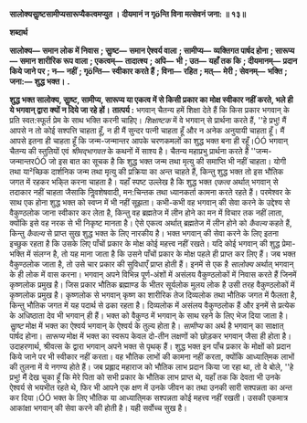 **सालोक्यसाॢष्टसामीप्यसारूप्यैकत्वमप्युत ।** **दीयमानं न गृöन्ति विना मत्सेवनं जना: ॥ १३॥** 

**शब्दार्थ** 

**सालोक्य—** **समान लोक में निवास** **; साॢष्ट—** **समान ऐश्वर्य वाला** **; सामीप्य—** **व्यक्तिगत पार्षद होना** **; सारूप्य—** **समान** **शारीरिक रूप वाला** **; एकत्वम्—** **तादात्श्य** **; अपि—** **भी** **; उत—** **यहाँ तक कि** **; दीयमानम्—** **प्रदान किये जाने पर** **; न—** **नहीं** **; गृöन्ति—** **स्वीकार करते हैं** **; विना—** **रहित** **; मत्—** **मेरी** **; सेवनम्—** **भक्ति** **; जना:—** **शुद्ध भक्त।** **.** 

**शुद्ध भक्त सालोक्य, साॢष्ट, सामीप्य, सारूप्य या एकत्व में से किसी प्रकार का** **मोक्ष स्वीकार नहीं करते, भले ही ये भगवान् द्वारा क्यों न दिये जा रहे हों।** **तात्पर्य :** भगवान् चैतन्य हमें शिक्षा देते हैं कि किस प्रकार भगवान् के प्रति स्वत:स्फूर्त प्रेम के साथ भक्ति करनी चाहिए। *शिक्षाष्टक* में वे भगवान् से प्रार्थना करते हैं, ''हे प्रभु! मैं आपसे न तो कोई सश्पत्ति चाहता हूँ, न ही मैं सुन्दर पत्नी चाहता हूँ और न अनेक अनुयायी चाहता हूँ। मैं आपसे इतना ही चाहता हूँ कि जन्म-जन्मान्तर आपके चरणकमलों का शुद्ध भक्त बना ही रहूँ।ÓÓ भगवान् चैतन्य की स्तुतियों एवं *श्रीमद्भागवत* के कथनों में साश्य है। चैतन्य महाप्रभु प्रार्थना करते हैं ''जन्म-जन्मान्तरÓÓ जो इस बात का सूचक है कि शुद्ध भक्त जन्म तथा मृत्यु की समाप्ति भी नहीं चाहता। योगी तथा या²च्छिक दार्शनिक जन्म तथा मृत्यु की प्रक्रिया का अन्त चाहते हैं, किन्तु शुद्ध भक्त तो इस भौतिक जगत में रहकर भकि्त करना चाहता है। यहाँ स्पष्ट उल्लेख है कि शुद्ध भक्त *एकत्व* अर्थात् भगवान् से तदाकार नहीं चाहता जैसाकि निॢवशेषवादी, मन:चिन्तक तथा ध्यानकर्ता कामना करते रहते हैं। परमेश्वर के साथ एक होना शुद्ध भक्त को स्वप्न में भी नहीं सूझता। कभी-कभी वह भगवान् की सेवा करने के उद्देश्य से वैकुण्ठलोक जाना स्वीकार कर लेता है, किन्तु वह ब्रह्मतेज में लीन होने का मन में विचार तक नहीं लाता, क्योंकि इसे वह नरक से भी निकृष्ट मानता है। ऐसे एकत्व अर्थात् ब्रह्मतेज में लीन होने को *कैवल्य* कहते हैं, किन्तु *कैवल्य* से प्राप्त सुख शुद्ध भक्त के लिए नारकीय है। भक्त भगवान् की सेवा करने के लिए इतना इच्छुक रहता है कि उसके लिए पाँचों प्रकार के मोक्ष कोई महत्त्व नहीं रखते। यदि कोई भगवान् की शुद्ध प्रेमा-भक्ति में संलग्न है, तो यह माना जाता है कि उसने पाँचों प्रकार के मोक्ष पहले ही प्राप्त कर लिए हैं। जब भक्त वैकुण्ठलोक जाता है, तो उसे चार प्रकार की सुविधाएँ प्राप्त होती हैं। इनमें से एक है *सालोक्य* अर्थात् भगवान् के ही लोक में वास करना। भगवान् अपने विभिन्न पूर्ण-अंशों में असंलय वैकुण्ठलोकों में निवास करते हैं जिनमें कृष्णलोक प्रमुख है। जिस प्रकार भौतिक ब्रह्माण्ड के भीतर सूर्यलोक मुलय लोक है उसी तरह वैकुण्ठलोकों में कृष्णलोक प्रमुख है। कृष्णलोक से भगवान् कृष्ण का शारीरिक तेज दिव्यलोक तथा भौतिक जगत में फैलता है, किन्तु भौतिक जगत में यह पदार्थ से ढका रहता है। दिव्यलोक में असंलय वैकुण्ठलोक हैं और इनमें से प्रत्येक के अधिष्ठाता देव भी भगवान् ही हैं। भक्त को वैकुण्ठ में भगवान् के साथ रहने के लिए भेज दिया जाता है। *साॢष्ट* मोक्ष में भक्त का ऐश्वर्य भगवान् के ऐश्वर्य के तुल्य होता है। *सामीप्य* का अर्थ है भगवान् का साक्षात् पार्षद होना। *सारूप्य* मोक्ष में भक्त का स्वरूप केवल दो-तीन लक्षणों को छोड़कर भगवान् जैसा ही होता है। उदाहरणार्थ, श्रीवत्स के द्वारा भगवान् अपने भक्त से पृथक् हैं। शुद्ध भक्त इन पाँच प्रकार के मोक्षों को प्रदान किये जाने पर भी स्वीकार नहीं करता। वह भौतिक लाभों की कामना नहीं करता, क्योंकि आध्याति्मक लाभों की तुलना में ये नगण्य होते हैं। जब प्रह्लाद महाराज को भौतिक लाभ प्रदान किया जा रहा था, तो वे बोले, ''हे प्रभु! मैं देख चुका हूँ कि मेरे पिता को सभी प्रकार के भौतिक लाभ प्राप्त थे, यहाँ तक कि देवता भी उनके ऐश्वर्य से भयभीत रहते थे, फिर भी आपने एक क्षण में उनके जीवन का तथा उनकी सारी सश्पन्नता का अन्त कर दिया।ÓÓ भक्त के लिए भौतिक या आध्याति्मक सश्पन्नता कोई महत्त्व नहीं रखती। उसकी एकमात्र आकांक्षा भगवान् की सेवा करने की होती है। यही सर्वोच्च सुख है।  